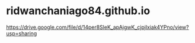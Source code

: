 # ridwanchaniago84.github.io
https://drive.google.com/file/d/14per8SleK_apAjgwK_cjpjlxiak4YPno/view?usp=sharing
